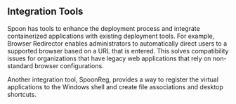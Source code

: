 ## Integration Tools

Spoon has tools to enhance the deployment process and integrate containerized applications with existing deployment tools. For example, Browser Redirector enables administrators to automatically direct users to a supported browser based on a URL that is entered. This solves compatibility issues for organizations that have legacy web applications that rely on non-standard browser configurations. 

Another integration tool, SpoonReg, provides a way to register the virtual applications to the Windows shell and create file associations and desktop shortcuts.  